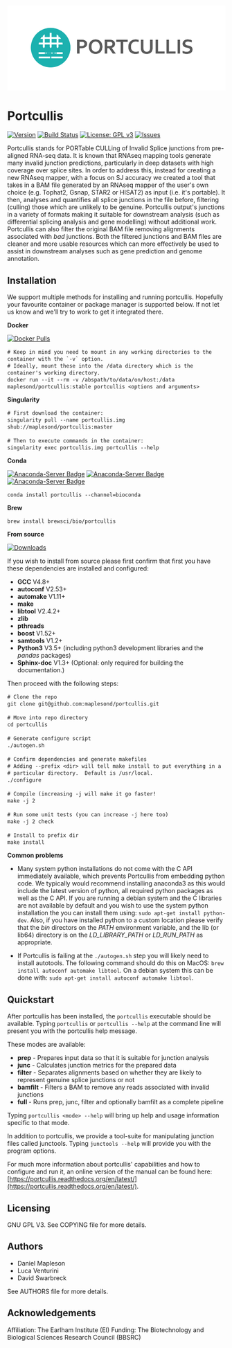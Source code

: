 ![alt text](doc/source/images/portcullis_logo.png "Portcullis")

Portcullis
==========

[![Version](https://img.shields.io/github/tag/maplesond/portcullis.svg)](https://github.com/maplesond/portcullis/releases)
[![Build Status](https://jenkins.sdlmapleson.net/buildStatus/icon?job=portcullis%2Fdevelop)](https://jenkins.sdlmapleson.net/job/portcullis/job/develop/)
[![License: GPL v3](https://img.shields.io/badge/License-GPL%20v3-brightgreen.svg)](https://github.com/maplesond/portcullis/blob/master/LICENSE)
[![Issues](https://img.shields.io/github/issues-raw/maplesond/portcullis.svg)](https://github.com/maplesond/portcullis/issues)

Portcullis stands for PORTable CULLing of Invalid Splice junctions from pre-aligned RNA-seq data.  It is known that RNAseq mapping tools generate many invalid junction predictions, particularly in deep datasets with high coverage over splice sites.  In order to address this, instead for creating a new RNAseq mapper, with a focus on SJ accuracy we created a tool that takes in a BAM file generated by an RNAseq mapper of the user's own choice (e.g. Tophat2, Gsnap, STAR2 or HISAT2) as input (i.e. it's portable).  It then, analyses and quantifies all splice junctions in the file before, filtering (culling) those which are unlikely to be genuine.  Portcullis output's junctions in a variety of formats making it suitable for downstream analysis (such as differential splicing analysis and gene modelling) without additional work.  Portcullis can also filter the original BAM file removing alignments associated with *bad* junctions.  Both the filtered junctions and BAM files are cleaner and more usable resources which can more effectively be used to assist in downstream analyses such as gene prediction and genome annotation.

Installation
------------

We support multiple methods for installing and running portcullis.  Hopefully your favourite container or package manager is supported below.  If not let us know and we'll try to work to get it integrated there.

**Docker**

[![Docker Pulls](https://img.shields.io/docker/pulls/maplesond/portcullis.svg)](https://hub.docker.com/r/maplesond/portcullis)  

```
# Keep in mind you need to mount in any working directories to the container with the `-v` option.
# Ideally, mount these into the /data directory which is the container's working directory.
docker run --it --rm -v /abspath/to/data/on/host:/data maplesond/portcullis:stable portcullis <options and arguments>
```

**Singularity**


```
# First download the container:
singularity pull --name portcullis.img shub://maplesond/portcullis:master

# Then to execute commands in the container:
singularity exec portcullis.img portcullis --help
```

**Conda**

[![Anaconda-Server Badge](https://anaconda.org/bioconda/portcullis/badges/latest_release_date.svg)](https://anaconda.org/bioconda/portcullis)
[![Anaconda-Server Badge](https://anaconda.org/bioconda/portcullis/badges/platforms.svg)](https://anaconda.org/bioconda/portcullis)
[![Anaconda-Server Badge](https://anaconda.org/bioconda/portcullis/badges/downloads.svg)](https://anaconda.org/bioconda/portcullis)

```
conda install portcullis --channel=bioconda
```

**Brew**

```
brew install brewsci/bio/portcullis
```


**From source**

[![Downloads](https://img.shields.io/github/downloads/maplesond/portcullis/total.svg)](https://github.com/maplesond/portcullis/releases)

If you wish to install from source please first confirm that first you have these dependencies are installed and configured:

 - **GCC** V4.8+
 - **autoconf** V2.53+
 - **automake** V1.11+
 - **make**
 - **libtool** V2.4.2+
 - **zlib**
 - **pthreads**
 - **boost** V1.52+
 - **samtools** V1.2+
 - **Python3** V3.5+ (including python3 development libraries and the *pandas* packages)
 - **Sphinx-doc** V1.3+ (Optional: only required for building the documentation.)

Then proceed with the following steps:

```
# Clone the repo
git clone git@github.com:maplesond/portcullis.git

# Move into repo directory
cd portcullis

# Generate configure script
./autogen.sh

# Confirm dependencies and generate makefiles
# Adding --prefix <dir> will tell make install to put everything in a 
# particular directory.  Default is /usr/local.
./configure

# Compile (increasing -j will make it go faster!
make -j 2

# Run some unit tests (you can increase -j here too)
make -j 2 check

# Install to prefix dir
make install
```

**Common problems**

- Many system python installations do not come with the C API immediately available, which prevents Portcullis from embedding python code.  We typically would recommend installing anaconda3 as this would include the latest version of python, all required python packages as well as the C API.  If you are running a debian system and the C libraries are not available by default and you wish to use the system python installation the you can install them using: ``sudo apt-get install python-dev``.  Also, if you have installed python to a custom location please verify that the *bin* directors on the *PATH* environment variable, and the lib (or lib64) directory is on the *LD_LIBRARY_PATH* or *LD_RUN_PATH* as appropriate.

- If Portcullis is failing at the ```./autogen.sh``` step you will likely need to install autotools.  The following command should do this on MacOS: ```brew install autoconf automake libtool```.  On a debian system this can be done with: ```sudo apt-get install autoconf automake libtool```.


Quickstart
----------

After portcullis has been installed, the ```portcullis``` executable should be available.  Typing ```portcullis``` or ```portcullis --help``` at the command line will present you with the portcullis help message.

These modes are available:

 - **prep**    - Prepares input data so that it is suitable for junction analysis
 - **junc**    - Calculates junction metrics for the prepared data
 - **filter**  - Separates alignments based on whether they are likely to represent genuine splice junctions or not
 - **bamfilt** - Filters a BAM to remove any reads associated with invalid junctions
 - **full**    - Runs prep, junc, filter and optionally bamfilt as a complete pipeline

Typing ```portcullis <mode> --help``` will bring up help and usage information specific to that mode.

In addition to portcullis, we provide a tool-suite for manipulating junction files called junctools.  Typing ```junctools --help``` will provide you with the program options.

For much more information about portcullis' capabilities and how to configure and run it, an online version of the manual can be found here: [https://portcullis.readthedocs.org/en/latest/](https://portcullis.readthedocs.org/en/latest/).


Licensing
---------

GNU GPL V3.  See COPYING file for more details.


Authors
-------

 * Daniel Mapleson
 * Luca Venturini
 * David Swarbreck

See AUTHORS file for more details.


Acknowledgements
----------------

Affiliation: The Earlham Institute (EI)
Funding: The Biotechnology and Biological Sciences Research Council (BBSRC)
